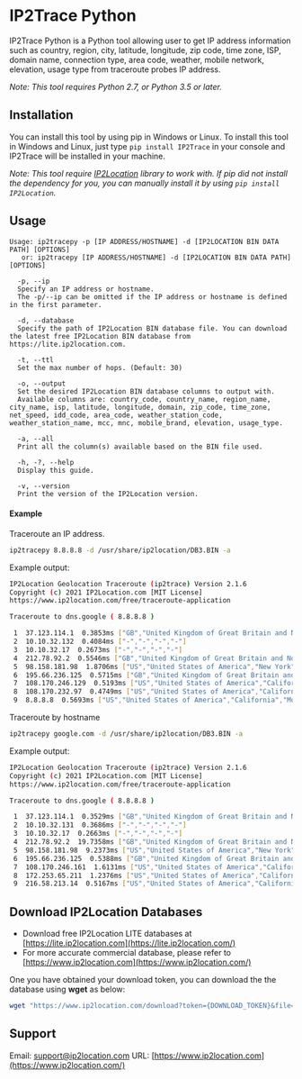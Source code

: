 # IP2Trace Python

IP2Trace Python is a Python tool allowing user to get IP address information such as country, region, city, latitude, longitude, zip code, time zone, ISP, domain name, connection type, area code, weather, mobile network, elevation, usage type from traceroute probes IP address.

*Note: This tool requires Python 2.7, or Python 3.5 or later.*

## Installation

You can install this tool by using pip in Windows or Linux. To install this tool in Windows and Linux, just type `pip install IP2Trace` in your console and IP2Trace will be installed in your machine.

*Note: This tool require [IP2Location](https://github.com/chrislim2888/IP2Location-Python) library to work with. If pip did not install the dependency for you, you can manually install it by using `pip install IP2Location`.*

## Usage

```
Usage: ip2tracepy -p [IP ADDRESS/HOSTNAME] -d [IP2LOCATION BIN DATA PATH] [OPTIONS]
   or: ip2tracepy [IP ADDRESS/HOSTNAME] -d [IP2LOCATION BIN DATA PATH] [OPTIONS]

  -p, --ip
  Specify an IP address or hostname.
  The -p/--ip can be omitted if the IP address or hostname is defined in the first parameter.

  -d, --database
  Specify the path of IP2Location BIN database file. You can download the latest free IP2Location BIN database from https://lite.ip2location.com.

  -t, --ttl
  Set the max number of hops. (Default: 30)

  -o, --output
  Set the desired IP2Location BIN database columns to output with.
  Available columns are: country_code, country_name, region_name, city_name, isp, latitude, longitude, domain, zip_code, time_zone, net_speed, idd_code, area_code, weather_station_code, weather_station_name, mcc, mnc, mobile_brand, elevation, usage_type.
  
  -a, --all
  Print all the column(s) available based on the BIN file used.

  -h, -?, --help
  Display this guide.

  -v, --version
  Print the version of the IP2Location version.
```

#### Example

Traceroute an IP address.

```bash
ip2tracepy 8.8.8.8 -d /usr/share/ip2location/DB3.BIN -a
```

Example output:

```bash
IP2Location Geolocation Traceroute (ip2trace) Version 2.1.6
Copyright (c) 2021 IP2Location.com [MIT License]
https://www.ip2location.com/free/traceroute-application

Traceroute to dns.google ( 8.8.8.8 )

 1  37.123.114.1  0.3853ms ["GB","United Kingdom of Great Britain and Northern Ireland","England","London"]
 2  10.10.32.132  0.4084ms ["-","-","-","-"]
 3  10.10.32.17  0.2673ms ["-","-","-","-"]
 4  212.78.92.2  0.5546ms ["GB","United Kingdom of Great Britain and Northern Ireland","England","London"]
 5  98.158.181.98  1.8706ms ["US","United States of America","New York","New York City"]
 6  195.66.236.125  0.5715ms ["GB","United Kingdom of Great Britain and Northern Ireland","England","London"]
 7  108.170.246.129  0.5193ms ["US","United States of America","California","Mountain View"]
 8  108.170.232.97  0.4749ms ["US","United States of America","California","Mountain View"]
 9  8.8.8.8  0.5693ms ["US","United States of America","California","Mountain View"]
```

Traceroute by hostname

```bash
ip2tracepy google.com -d /usr/share/ip2location/DB3.BIN -a
```

Example output:

```bash
IP2Location Geolocation Traceroute (ip2trace) Version 2.1.6
Copyright (c) 2021 IP2Location.com [MIT License]
https://www.ip2location.com/free/traceroute-application

Traceroute to dns.google ( 8.8.8.8 )

 1  37.123.114.1  0.3529ms ["GB","United Kingdom of Great Britain and Northern Ireland","England","London"]
 2  10.10.32.131  0.3686ms ["-","-","-","-"]
 3  10.10.32.17  0.2663ms ["-","-","-","-"]
 4  212.78.92.2  19.7358ms ["GB","United Kingdom of Great Britain and Northern Ireland","England","London"]
 5  98.158.181.98  9.2373ms ["US","United States of America","New York","New York City"]
 6  195.66.236.125  0.5388ms ["GB","United Kingdom of Great Britain and Northern Ireland","England","London"]
 7  108.170.246.161  1.6131ms ["US","United States of America","California","Mountain View"]
 8  172.253.65.211  1.2376ms ["US","United States of America","California","Mountain View"]
 9  216.58.213.14  0.5167ms ["US","United States of America","California","Mountain View"]
```



## Download IP2Location Databases

- Download free IP2Location LITE databases at [https://lite.ip2location.com](https://lite.ip2location.com/)
- For more accurate commercial database, please refer to [https://www.ip2location.com](https://www.ip2location.com/)

One you have obtained your download token, you can download the the database using **wget** as below:

```bash
wget "https://www.ip2location.com/download?token={DOWNLOAD_TOKEN}&file={DATABASE_CODE}"
```

## Support

Email: [support@ip2location.com](mailto:support@ip2location.com)
URL: [https://www.ip2location.com](https://www.ip2location.com/)
